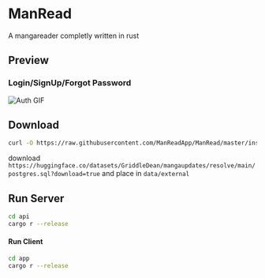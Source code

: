 # ManRead

A mangareader completly written in rust
## Preview
### Login/SignUp/Forgot Password
![Auth GIF](assets/auth.gif)
## Download
```sh
curl -O https://raw.githubusercontent.com/ManReadApp/ManRead/master/install.sh && bash install.sh
```
download `https://huggingface.co/datasets/GriddleDean/mangaupdates/resolve/main/postgres.sql?download=true` and place in `data/external`


## Run Server
```sh
cd api
cargo r --release
```

#### Run Client
```sh
cd app
cargo r --release
```